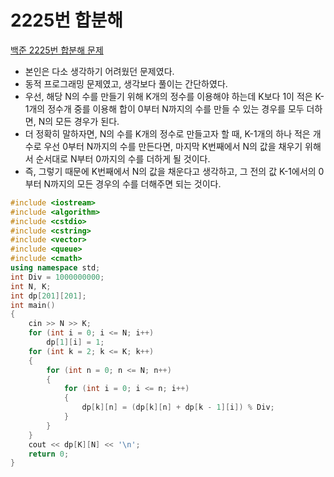 # 2225번 합분해

[백준 2225번 합분해 문제](https://www.acmicpc.net/problem/2225) 

- 본인은 다소 생각하기 어려웠던 문제였다.
- 동적 프로그래밍 문제였고, 생각보다 풀이는 간단하였다.
- 우선, 해당 N의 수를 만들기 위해 K개의 정수를 이용해야 하는데 K보다 1이 적은 K-1개의 정수개 중를 이용해 합이 0부터 N까지의 수를 만들 수 있는 경우를 모두 더하면, N의 모든 경우가 된다.
- 더 정확히 말하자면, N의 수를 K개의 정수로 만들고자 할 때, K-1개의 하나 적은 개수로 우선 0부터 N까지의 수를 만든다면, 마지막 K번째에서 N의 값을 채우기 위해서 순서대로 N부터 0까지의 수를 더하게 될 것이다.
- 즉, 그렇기 때문에 K번째에서 N의 값을 채운다고 생각하고, 그 전의 값 K-1에서의 0부터 N까지의 모든 경우의 수를 더해주면 되는 것이다.

```c++
#include <iostream>
#include <algorithm>
#include <cstdio>
#include <cstring>
#include <vector>
#include <queue>
#include <cmath>
using namespace std;
int Div = 1000000000;
int N, K;
int dp[201][201];
int main()
{
    cin >> N >> K;
    for (int i = 0; i <= N; i++)
        dp[1][i] = 1;
    for (int k = 2; k <= K; k++)
    {
        for (int n = 0; n <= N; n++)
        {
            for (int i = 0; i <= n; i++)
            {
                dp[k][n] = (dp[k][n] + dp[k - 1][i]) % Div;
            }
        }
    }
    cout << dp[K][N] << '\n';
    return 0;
}

```


